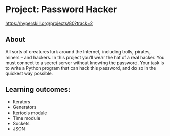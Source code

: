 # Project: Password Hacker 
https://hyperskill.org/projects/80?track=2

## About

All sorts of creatures lurk around the Internet, including trolls, pirates, miners – and hackers. 
In this project you’ll wear the hat of a real hacker. You must connect to a secret server without knowing the password. 
Your task is to write a Python program that can hack this password, and do so in the quickest way possible.

## Learning outcomes:

* Iterators
* Generators
* Itertools module
* Time module
* Sockets
* JSON
